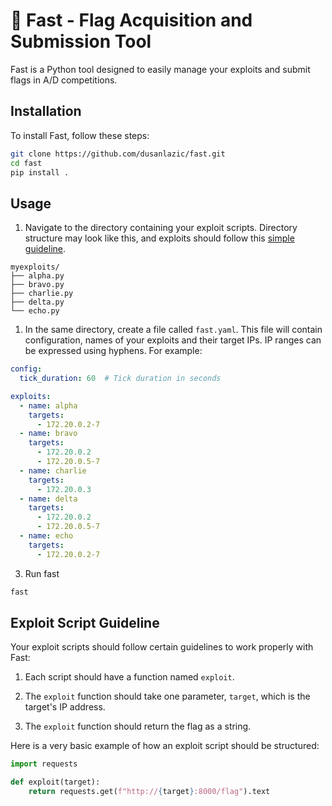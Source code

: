 # 🚩 Fast - Flag Acquisition and Submission Tool

Fast is a Python tool designed to easily manage your exploits and submit flags in A/D competitions.

## Installation

To install Fast, follow these steps:

```sh
git clone https://github.com/dusanlazic/fast.git
cd fast
pip install .
```

## Usage

1. Navigate to the directory containing your exploit scripts. Directory structure may look like this, and exploits should follow this [simple guideline](#exploit-script-guidelines).

```
myexploits/
├── alpha.py
├── bravo.py
├── charlie.py
├── delta.py
└── echo.py
```


1. In the same directory, create a file called `fast.yaml`. This file will contain configuration, names of your exploits and their target IPs. IP ranges can be expressed using hyphens. For example:

```yaml
config:
  tick_duration: 60  # Tick duration in seconds

exploits:
  - name: alpha
    targets: 
      - 172.20.0.2-7
  - name: bravo
    targets: 
      - 172.20.0.2
      - 172.20.0.5-7
  - name: charlie
    targets: 
      - 172.20.0.3
  - name: delta
    targets: 
      - 172.20.0.2
      - 172.20.0.5-7
  - name: echo
    targets: 
      - 172.20.0.2-7
```

3. Run fast

```sh
fast
```

## Exploit Script Guideline

Your exploit scripts should follow certain guidelines to work properly with Fast:

1. Each script should have a function named `exploit`.

2. The `exploit` function should take one parameter, `target`, which is the target's IP address.

3. The `exploit` function should return the flag as a string.

Here is a very basic example of how an exploit script should be structured:

```python
import requests

def exploit(target):
    return requests.get(f"http://{target}:8000/flag").text
